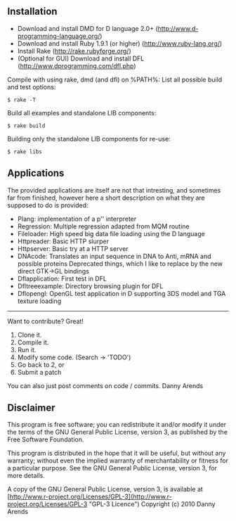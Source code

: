 Installation
------------
- Download and install DMD for D language 2.0+ (http://www.d-programming-language.org/)
- Download and install Ruby 1.9.1 (or higher) (http://www.ruby-lang.org/)
- Install Rake (http://rake.rubyforge.org/)
- (Optional for GUI) Download and install DFL (http://www.dprogramming.com/dfl.php)

Compile with using rake, dmd (and dfl) on %PATH%:
List all possible build and test options:

    $ rake -T

Build all examples and standalone LIB components:

    $ rake build

Building only the standalone LIB components for re-use:

    $ rake libs

Applications
------------
The provided applications are itself are not that intresting, and sometimes far from finished, 
however here a short description on what they are supposed to do is provided:

- Plang: implementation of a p'' interpreter
- Regression: Multiple regression adapted from MQM routine
- Fileloader: High speed big data file loading using the D language
- Httpreader: Basic HTTP slurper
- Httpserver: Basic try at a HTTP server
- DNAcode: Translates an input sequence in DNA to Anti, mRNA and possible proteins
Deprecated things, which I like to replace by the new direct GTK->GL bindings
- Dflapplication: First test in DFL
- Dfltreeexample: Directory browsing plugin for DFL
- Dflopengl: OpenGL test application in D supporting 3DS model and TGA texture loading

------------

Want to contribute? Great!

1. Clone it.
2. Compile it.
3. Run it.
4. Modify some code. (Search -> 'TODO')
5. Go back to 2, or
6. Submit a patch

You can also just post comments on code / commits.
Danny Arends

Disclaimer
----------
This program is free software; you can redistribute it and/or
modify it under the terms of the GNU General Public License,
version 3, as published by the Free Software Foundation.

This program is distributed in the hope that it will be useful,
but without any warranty; without even the implied warranty of
merchantability or fitness for a particular purpose.  See the GNU
General Public License, version 3, for more details.

A copy of the GNU General Public License, version 3, is available
at [http://www.r-project.org/Licenses/GPL-3](http://www.r-project.org/Licenses/GPL-3 "GPL-3 Licence")
Copyright (c) 2010 Danny Arends
